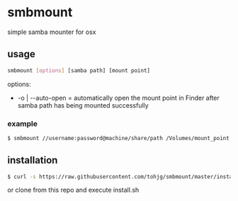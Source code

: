 # smbmount
simple samba mounter for osx

## usage
```sh
smbmount [options] [samba path] [mount point]
```
options:
- -o | --auto-open = automatically open the mount point in Finder after samba path has being mounted successfully

### example
```sh
$ smbmount //username:password@machine/share/path /Volumes/mount_point
```

## installation
```sh
$ curl -s https://raw.githubusercontent.com/tohjg/smbmount/master/install.sh | sudo bash
```

or clone from this repo and execute install.sh
